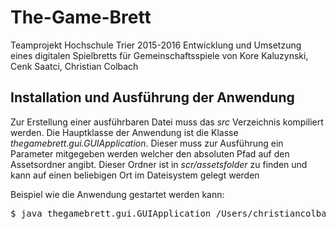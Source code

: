 # The-Game-Brett
Teamprojekt Hochschule Trier 2015-2016
Entwicklung und Umsetzung eines digitalen Spielbretts für Gemeinschaftsspiele
von Kore Kaluzynski, Cenk Saatci, Christian Colbach

## Installation und Ausführung der Anwendung
<p>
Zur Erstellung einer ausführbaren Datei muss das <em>src</em> Verzeichnis kompiliert werden.
Die Hauptklasse der Anwendung ist die Klasse <em>thegamebrett.gui.GUIApplication</em>. Dieser muss zur Ausführung ein Parameter mitgegeben werden welcher den absoluten Pfad auf den Assetsordner angibt. Dieser Ordner ist in <em>scr/assetsfolder</em> zu finden und kann auf einen beliebigen Ort im Dateisystem gelegt werden

</p>
Beispiel wie die Anwendung gestartet werden kann:
<pre>
$ java thegamebrett.gui.GUIApplication /Users/christiancolbach/Documents/gamebrett/classes/assetsfolder/
</pre>
<p>


</p>


